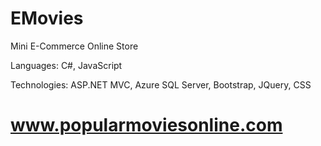 # EMovies
Mini E-Commerce Online Store

Languages:    C#, JavaScript

Technologies: ASP.NET MVC, Azure SQL Server, Bootstrap,
			  JQuery, CSS

# www.popularmoviesonline.com